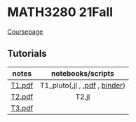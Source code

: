 # MATH3280 21Fall
[Coursepage](https://www.math.cuhk.edu.hk/~math3280/)

## Tutorials
| notes | notebooks/scripts |
| :---: | :--: |
| [T1.pdf](./tutorials/T1/T1.pdf) | T1_pluto{[.jl](./tutorials/T1/T1_pluto.jl) , [.pdf](./tutorials/T1/T1_pluto.pdf) , [binder](https://binder.plutojl.org/v0.15.1/open?url=https%253A%252F%252Fraw.githubusercontent.com%252Fzfengg%252Fmath3280%252F21Fall%252Ftutorials%252FT1%252FT1_pluto.jl)}|
| [T2.pdf](./tutorials/T2/T2.pdf) | T2[.jl](./tutorials/T2/T2.jl)|
| [T3.pdf](./tutorials/T2/T2.pdf) | |
